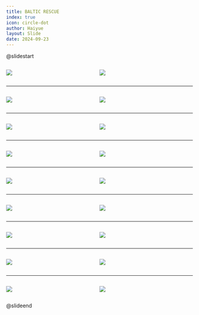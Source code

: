 ```yaml
---
title: BALTIC RESCUE
index: true
icon: circle-dot
author: Haiyue
layout: Slide
date: 2024-09-23
---
```

 
@slidestart

<div style="display:flex">
<div style="flex:1">

![](/reading/english/Level-O/BALTIC%20RESCUE/001.webp)
</div>
<div style="flex:1">

![](/reading/english/Level-O/BALTIC%20RESCUE/002.webp)
</div>
</div>

---

<div style="display:flex">
<div style="flex:1">

![](/reading/english/Level-O/BALTIC%20RESCUE/003.webp)
</div>
<div style="flex:1">

![](/reading/english/Level-O/BALTIC%20RESCUE/004.webp)
</div>
</div>

---

<div style="display:flex">
<div style="flex:1">

![](/reading/english/Level-O/BALTIC%20RESCUE/005.webp)
</div>
<div style="flex:1">

![](/reading/english/Level-O/BALTIC%20RESCUE/006.webp)
</div>
</div>

---

<div style="display:flex">
<div style="flex:1">

![](/reading/english/Level-O/BALTIC%20RESCUE/007.webp)
</div>
<div style="flex:1">

![](/reading/english/Level-O/BALTIC%20RESCUE/008.webp)
</div>
</div>

---

<div style="display:flex">
<div style="flex:1">

![](/reading/english/Level-O/BALTIC%20RESCUE/009.webp)
</div>
<div style="flex:1">

![](/reading/english/Level-O/BALTIC%20RESCUE/010.webp)
</div>
</div>

---

<div style="display:flex">
<div style="flex:1">

![](/reading/english/Level-O/BALTIC%20RESCUE/011.webp)
</div>
<div style="flex:1">

![](/reading/english/Level-O/BALTIC%20RESCUE/012.webp)
</div>
</div>

---

<div style="display:flex">
<div style="flex:1">

![](/reading/english/Level-O/BALTIC%20RESCUE/013.webp)
</div>
<div style="flex:1">

![](/reading/english/Level-O/BALTIC%20RESCUE/014.webp)
</div>
</div>

---

<div style="display:flex">
<div style="flex:1">

![](/reading/english/Level-O/BALTIC%20RESCUE/015.webp)
</div>
<div style="flex:1">

![](/reading/english/Level-O/BALTIC%20RESCUE/016.webp)
</div>
</div>

---

<div style="display:flex">
<div style="flex:1">

![](/reading/english/Level-O/BALTIC%20RESCUE/017.webp)
</div>
<div style="flex:1">

![](/reading/english/Level-O/BALTIC%20RESCUE/018.webp)
</div>
</div>

@slideend